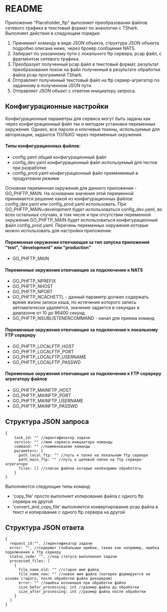 # README

Приложение "Placeholder_ftp" выполняет преобразования файлов сетевого трафика в текстовый формат по анаологии с TShark.
Выполняет действия в следующем порядке:

1. Принимает команду в виде JSON объекта, структура JSON объекта подробно описана ниже, через брокер сообщения NATS.
2. Забирает по указанному пути с локального ftp сервера, pcap файл, с фрагментом сетевого трафика.
3. Преобразует полученный pcap файл в текстовый формат, результат преобразования похож на файл полученный в результате
   обработки файла pcap программой TShark.
4. Отправляет полученный текстовый файл на ftp сервер-агрегатор по заданному в полученном JSON пути.
5. Отправляет JSON объект с ответом инициатору запроса.

## Конфигурационные настройки

Конфигурационные параметры для сервиса могут быть заданы как через конфигурационный файл так и методом установки переменных окружения. Однако, все пароли и
ключевые токены, используемые для авторизации, задаются ТОЛЬКО через переменные окружения.

#### Типы конфигурационных файлов:

- config.yaml общий конфигурационный файл
- config_dev.yaml конфигурационный файл используемый для тестов при разработке
- config_prod.yaml конфигурационный файл применяемый в продуктовом режиме

Основная переменная окружения для данного приложения - GO_PHFTP_MAIN. На основании значения этой переменной принимается решение какой из конфигурационных файлов config_dev.yaml или config_prod.yaml использовать. При GO_PHFTP_MAIN=development будет использоваться config_dev.yaml, во всех остальных случаях, в том числе и при отсутствии переменной окружения GO_PHFTP_MAIN будет использоваться конфигурационный файл config_prod.yaml. Перечень переменных окружения которые можно использовать для настройки приложения:

#### Переменная окружения отвечающая за тип запуска приложения "test", "development" или "production"

- GO_PHFTP_MAIN

#### Переменные окружения отвечающие за подключение к NATS

- GO_PHFTP_NPREFIX
- GO_PHFTP_NHOST
- GO_PHFTP_NPORT
- GO_PHFTP_NCACHETTL - данный параметр должен содержать время жизни записи
  кэша, по истечение которого запись автоматически удаляется, значение задается
  в секундах в диапазоне от 10 до 86400 секунд
- GO_PHFTP_NSUBLISTENERCOMMAND - канал для приема команд

#### Переменные окружения отвечающие за подключение к локальному FTP сервреру

- GO_PHFTP_LOCALFTP_HOST
- GO_PHFTP_LOCALFTP_PORT
- GO_PHFTP_LOCALFTP_USERNAME
- GO_PHFTP_LOCALFTP_PASSWD

#### Переменные окружения отвечающие за подключение к FTP сервреру агрегатору файлов

- GO_PHFTP_MAINFTP_HOST
- GO_PHFTP_MAINFTP_PORT
- GO_PHFTP_MAINFTP_USERNAME
- GO_PHFTP_MAINFTP_PASSWD

## Структура JSON запроса

```
{
    task_id: "" //идентификатор задачи
    service: "" //имя сервиса-инициатора команды
    command: "" //наименование команды
    parameters: {
      path_local_ftp: "" //путь к папке на локальном ftp сервере
      path_main_ftp: "" //путь к целевой папке на ftp сервере-агрегаторе
      files: [] //список файлов которые необходимо обработать
    }
}
```

Выполняются следующие типы команд:

- 'copy_file' просто выполняет копирование файла с одного ftp сервера на другой
- 'convert_and_copy_file' выполняется конвертирование pcap файла в текст и копирование с одного ftp сервера на другой

## Структура JSON ответа

```
{
  request_id:"", //идентификатор задачи
  error: "", //содержит глобальные ошибки, такие как например, ошибка подключения к ftp серверу
  status_code: "", //код статуса выполнения задачи
  processed_files: [
    {
      file_name_old: "" //старое имя файла
      file_name_new: "" //новое имя файла (которое формируется на основе старого, после обработки файла декодером)
      error: "" //ошибка возникшая при обработки файла
      size_befor_processing: int //размер файла до обработки
      size_after_processing: int //размер файла после обработки
    }
  ]
}
```
